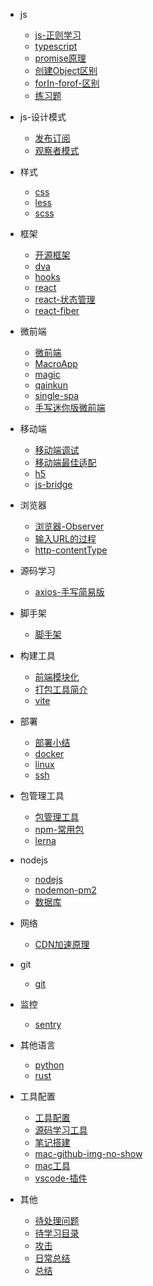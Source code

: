 - js
    - [js-正则学习](notes/js/js-正则学习.md)
    - [typescript](notes/js/typescript.md)
    - [promise原理](notes/js/promise原理.md)
    - [创建Object区别](notes/js/创建Object区别.md)
    - [forIn-forof-区别](notes/js/forIn-forof-区别.md)
    - [练习题](notes/js/练习题.md)

- js-设计模式
    - [发布订阅](notes/js-设计模式/发布订阅.md)
    - [观察者模式](notes/js-设计模式/观察者模式.md)

- 样式
    - [css](notes/样式/css.md)
    - [less](notes/样式/less.md)
    - [scss](notes/样式/scss.md)

- 框架
    - [开源框架](notes/框架/开源框架.md)
    - [dva](notes/框架/dva.md)
    - [hooks](notes/框架/hooks.md)
    - [react](notes/框架/react.md)
    - [react-状态管理](notes/框架/react-状态管理.md)
    - [react-fiber](notes/框架/react-fiber.md)

- 微前端
    - [微前端](notes/微前端/微前端.md)
    - [MacroApp](notes/微前端/MacroApp.md)
    - [magic](notes/微前端/magic.md)
    - [qainkun](notes/微前端/qainkun.md)
    - [single-spa](notes/微前端/single-spa.md)
    - [手写迷你版微前端](notes/微前端/手写迷你版微前端.md)

- 移动端
    - [移动端调试](notes/移动端/移动端调试.md)
    - [移动端最佳适配](notes/移动端/移动端最佳适配.md)
    - [h5](notes/移动端/h5.md)
    - [js-bridge](notes/移动端/js-bridge.md)

- 浏览器
    - [浏览器-Observer](notes/浏览器/浏览器-Observer.md)
    - [输入URL的过程](notes/浏览器/输入URL的过程.md)
    - [http-contentType](notes/浏览器/http-contentType.md)

- 源码学习
    - [axios-手写简易版](notes/源码学习/axios-手写简易版.md)

- 脚手架
    - [脚手架](notes/脚手架/脚手架.md)

- 构建工具
    - [前端模块化](notes/构建工具/前端模块化.md)
    - [打包工具简介](notes/构建工具/打包工具简介.md)
    - [vite](notes/构建工具/vite.md)

- 部署
    - [部署小结](notes/部署/部署小结.md)
    - [docker](notes/部署/docker.md)
    - [linux](notes/部署/linux.md)
    - [ssh](notes/部署/ssh.md)

- 包管理工具
    - [包管理工具](notes/包管理工具/包管理工具.md)
    - [npm-常用包](notes/包管理工具/npm-常用包.md)
    - [lerna](notes/包管理工具/lerna.md)

- nodejs
    - [nodejs](notes/nodejs/nodejs.md)
    - [nodemon-pm2](notes/nodejs/nodemon-pm2.md)
    - [数据库](notes/nodejs/数据库.md)

- 网络
    - [CDN加速原理](notes/网络/CDN加速原理.md)

- git
    - [git](notes/git/git.md)

- 监控
    - [sentry](notes/监控/sentry.md)

- 其他语言
    - [python](notes/其他语言/python.md)
    - [rust](notes/其他语言/rust.md)

- 工具配置
    - [工具配置](notes/工具配置/工具配置.md)
    - [源码学习工具](notes/工具配置/源码学习工具.md)
    - [笔记搭建](notes/工具配置/笔记搭建.md)
    - [mac-github-img-no-show](notes/工具配置/mac-github-img-no-show.md)
    - [mac工具](notes/工具配置/mac工具.md)
    - [vscode-插件](notes/工具配置/vscode-插件.md)

- 其他
    - [待处理问题](notes/其他/待处理问题.md)
    - [待学习目录](notes/其他/待学习目录.md)
    - [攻击](notes/其他/攻击.md)
    - [日常总结](notes/其他/日常总结.md)
    - [总结](notes/其他/总结.md)
